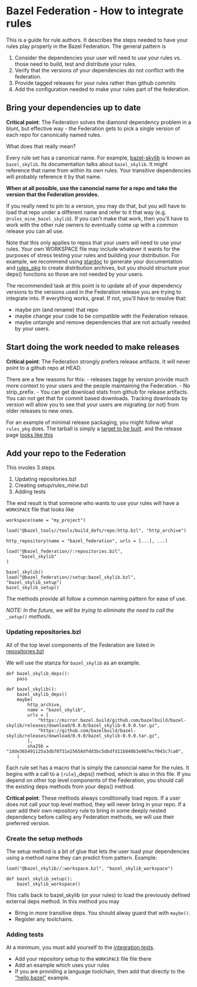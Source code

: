 # Bazel Federation - How to integrate rules

This is a guide for rule authors. It describes the steps needed to have your
rules play properly in the Bazel Federation. The general pattern is

1.  Consider the dependencies your user will need to *use* your rules vs. those
    need to build, test and distribute your rules.
1.  Verify that the versions of your dependencies do not conflict with the
    federation.
1.  Provide tagged releases for your rules rather than github commits
1.  Add the configuration needed to make your rules part of the federation.

## Bring your dependencies up to date

**Critical point**: The Federation solves the diamond dependency problem in a
blunt, but effective way - the Federation gets to pick a single version of each
repo for canonically named rules.

What does that really mean?

Every rule set has a canonical name. For example,
[bazel-skylib](https://github.com/bazelbuild/bazel-skylib) is known as
`bazel_skylib`. Its documentation talks about `bazel_skylib`. It might reference
that name from within its own rules. Your transitive dependencies will probably
reference it by that name.

**When at all possible, use the canoncial name for a repo and take the version
that the Federation provides.**

If you really need to pin to a version, you may do that, but you will have to
load that repo under a different name and refer to it that way (e.g.
`@rules_mine_bazel_skylib`). If you can't make that work, then you'll have to
work with the other rule owners to eventually come up with a common release you
can all use.

Note that this only applies to repos that your users will need to use your
rules. Your own WORKSPACE file may include whatever it wants for the purposes of
stress testing your rules and building your distribution. For example, we
recommend using [stardoc](https://github.com/bazelbuild/stardoc) to generate
your documentation and [rules_pkg](https://github.com/bazelbuild/rules_pkg) to
create distribution archives, but you should structure your deps() functions so
those are not needed by your users.

The recommended task at this point is to update all of your dependency versions
to the versions used in the Federation release you are trying to integrate into.
If everything works, great. If not, you'll have to resolve that:

-   maybe pin (and rename) that repo
-   maybe change your code to be compatible with the Federation release.
-   maybe untangle and remove dependencies that are not actually needed by your
    users.

## Start doing the work needed to make releases

**Critical point**: The Federation strongly prefers release artifacts. It will
never point to a github repo at HEAD.

There are a few reasons for this: - releases tagge by version provide much more
context to your users and the people maintaining the Federation. - No
strip_prefix. - You can get download stats from github for release artifacts.
You can not get that for commit based downloads. Tracking downloads by version
will allow you to see that your users are migrating (or not) from older releases
to new ones.

For an example of minimal release packaging, you might follow what `rules_pkg`
does. The tarball is simply a
[target to be built](https://github.com/bazelbuild/rules_pkg/blob/master/pkg/distro/BUILD).
and the release page
[looks like this](https://github.com/bazelbuild/rules_pkg/releases)

## Add your repo to the Federation

This involes 3 steps

1.  Updating repositories.bzl
1.  Creating setup/*rules_mine*.bzl
1.  Adding tests

The end result is that someone who wants to use your rules will have a
`WORKSPACE` file that looks like

```
workspace(name = "my_project")

load("@bazel_tools//tools/build_defs/repo:http.bzl", "http_archive")

http_repository(name = "bazel_federation", urls = [...], ...)

load("@bazel_federation//:repositories.bzl",
     "bazel_skylib"
)

bazel_skylib()
load("@bazel_federation//setup:bazel_skylib.bzl", "bazel_skylib_setup")
bazel_skylib_setup()
```

The methods provide all follow a common naming pattern for ease of use.

*NOTE: In the future, we will be trying to eliminate the need to call the
`_setup()` methods.*

### Updating repositories.bzl

All of the top level components of the Federation are listed in
[repositories.bzl](https://github.com/bazelbuild/bazel-federation/blob/master/repositories.bzl)

We will use the stanza for `bazel_skylib` as an example.

```
def bazel_skylib_deps():
    pass

def bazel_skylib():
    bazel_skylib_deps()
    maybe(
        http_archive,
        name = "bazel_skylib",
        urls = [
            "https://mirror.bazel.build/github.com/bazelbuild/bazel-skylib/releases/download/0.9.0/bazel_skylib-0.9.0.tar.gz",
            "https://github.com/bazelbuild/bazel-skylib/releases/download/0.9.0/bazel_skylib-0.9.0.tar.gz",
        ],
        sha256 = "1dde365491125a3db70731e25658dfdd3bc5dbdfd11b840b3e987ecf043c7ca0",
    )
```

Each rule set has a macro that is simply the canoncial name for the rules. It
begins with a call to a `{rule}`_deps() method, which is also in this file. If
you depend on other top level components of the Federation, you should call the
existing deps methods from your deps() method.

**Critical point**: These methods always conditionally load repos. If a user
does not call your top level method, they will never bring in your repo. If a
user add their own repository rule to bring in some deeply nested dependency
before calling any Federation methods, we will use their preferred version.

### Create the setup methods

The setup method is a bit of glue that lets the user load your dependencies
using a method name they can predict from pattern. Example:

```
load("@bazel_skylib//:workspace.bzl", "bazel_skylib_workspace")

def bazel_skylib_setup():
    bazel_skylib_workspace()
```

This calls back to bazel_skylib (or your rules) to load the previously defined
external deps method. In this method you may

-   Bring in more transitive deps. You should alway guard that with `maybe()`.
-   Register any toolchains.

### Adding tests

At a minimum, you must add yourself to the
[integration tests](https://github.com/bazelbuild/bazel-federation/tree/master/tests/integration).

-   Add your repository setup to the `WORKSPACE` file file there
-   Add an example which uses your rules
-   If you are providing a language toolchain, then add that directly to the
    ["hello bazel"](https://github.com/bazelbuild/bazel-federation/tree/master/tests/integration/hello_bazel)
    example.
